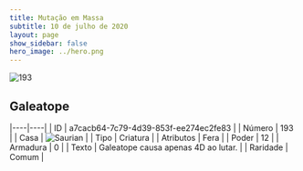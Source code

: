 ```yaml
---
title: Mutação em Massa
subtitle: 10 de julho de 2020
layout: page
show_sidebar: false
hero_image: ../hero.png
---
```


![193](https://cdn.keyforgegame.com/media/card_front/pt/479_193_XV5GVQRRPV64_pt.png)

## Galeatope

|----|----|
| ID | a7cacb64-7c79-4d39-853f-ee274ec2fe83 |
| Número | 193 |
| Casa | ![Saurian](https://archonarcana.com/images/thumb/9/9e/Saurian_P.png/22px-Saurian_P.png "Sauro") |
| Tipo | Criatura |
| Atributos | Fera |
| Poder | 12 |
| Armadura | 0 |
| Texto | Galeatope causa apenas 4D ao lutar. |
| Raridade | Comum |
